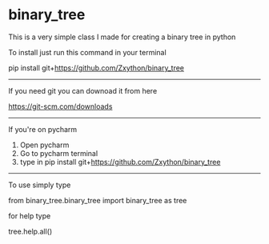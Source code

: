 # binary_tree
This is a very simple class I made for creating a binary tree in python

To install just run this command in your terminal

  pip install git+https://github.com/Zxython/binary_tree
  
-----------------------------------------------------------------------
If you need git you can downoad it from here

  https://git-scm.com/downloads

-----------------------------------------------------------------------

If you're on pycharm
1) Open pycharm
2) Go to pycharm terminal
3) type in pip install git+https://github.com/Zxython/binary_tree

-----------------------------------------------------------------------

To use simply type

from binary_tree.binary_tree import binary_tree as tree

for help type

tree.help.all()
